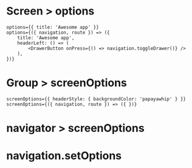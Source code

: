 # Screen > options

    options={{ title: 'Awesome app' }}
    options={({ navigation, route }) => ({
        title: 'Awesome app',
        headerLeft: () => (
            <DrawerButton onPress={() => navigation.toggleDrawer()} />
        ),
    })}

# Group > screenOptions

    screenOptions={{ headerStyle: { backgroundColor: 'papayawhip' } }}
    screenOptions={({ navigation, route }) => ({ })}

# navigator > screenOptions

# navigation.setOptions
